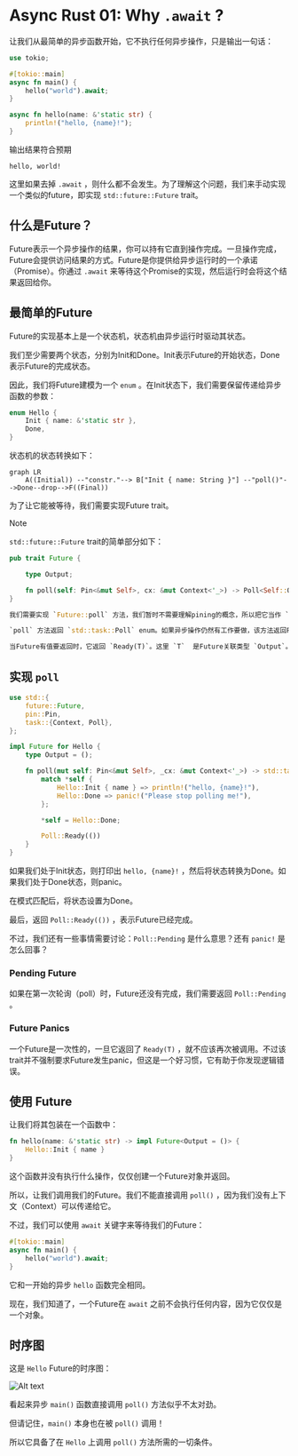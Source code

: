 # Async Rust 01: Why `.await` ?

让我们从最简单的异步函数开始，它不执行任何异步操作，只是输出一句话：

```rust
use tokio;

#[tokio::main]
async fn main() {
    hello("world").await;
}

async fn hello(name: &'static str) {
    println!("hello, {name}!");
}
```

输出结果符合预期

```text
hello, world!
```

这里如果去掉 `.await` ，则什么都不会发生。为了理解这个问题，我们来手动实现一个类似的future，即实现 `std::future::Future` trait。

## 什么是Future？

Future表示一个异步操作的结果，你可以持有它直到操作完成。一旦操作完成，Future会提供访问结果的方式。Future是你提供给异步运行时的一个承诺（Promise）。你通过 `.await` 来等待这个Promise的实现，然后运行时会将这个结果返回给你。

## 最简单的Future

Future的实现基本上是一个状态机，状态机由异步运行时驱动其状态。

我们至少需要两个状态，分别为Init和Done。Init表示Future的开始状态，Done 表示Future的完成状态。

因此，我们将Future建模为一个 `enum` 。在Init状态下，我们需要保留传递给异步函数的参数：

```rust
enum Hello {
    Init { name: &'static str },
    Done,
}
```

状态机的状态转换如下：

```mermaid
graph LR 
    A((Initial)) --"constr."--> B["Init { name: String }"] --"poll()"-->Done--drop-->F((Final))
```

为了让它能被等待，我们需要实现Future trait。

> [!NOTE]
> 
> `std::future::Future` trait的简单部分如下：
>
> ```rust
> pub trait Future {
>
>     type Output;
>
>     fn poll(self: Pin<&mut Self>, cx: &mut Context<'_>) -> Poll<Self::Output>;
> }
>
> 我们需要实现 `Future::poll` 方法，我们暂时不需要理解pining的概念，所以把它当作 `&mut self` 来处理。我们现在暂时也不需要上下文。
>
> `poll` 方法返回 `std::task::Poll` enum。如果异步操作仍然有工作要做，该方法返回Pending（返回Pending时还需要其他东西，但现在可以先忽略）
>
> 当Future有值要返回时，它返回 `Ready(T)`。这里 `T`  是Future关联类型 `Output`。我们也不需要返回值，所以也可以先忽略。

## 实现 `poll`

```rust
use std::{
    future::Future,
    pin::Pin,
    task::{Context, Poll},
};

impl Future for Hello {
    type Output = ();

    fn poll(mut self: Pin<&mut Self>, _cx: &mut Context<'_>) -> std::task::Poll<Self::Output> {
        match *self {
            Hello::Init { name } => println!("hello, {name}!"),
            Hello::Done => panic!("Please stop polling me!"),
        };

        *self = Hello::Done;

        Poll::Ready(())
    }
}
```

如果我们处于Init状态，则打印出 `hello, {name}!` ，然后将状态转换为Done。如果我们处于Done状态，则panic。

在模式匹配后，将状态设置为Done。

最后，返回 `Poll::Ready(())` ，表示Future已经完成。

不过，我们还有一些事情需要讨论：`Poll::Pending` 是什么意思？还有 `panic!` 是怎么回事？

### Pending Future

如果在第一次轮询（poll）时，Future还没有完成，我们需要返回 `Poll::Pending` 。

### Future Panics

一个Future是一次性的，一旦它返回了 `Ready(T)` ，就不应该再次被调用。不过该trait并不强制要求Future发生panic，但这是一个好习惯，它有助于你发现逻辑错误。

## 使用 Future

让我们将其包装在一个函数中：

```rust
fn hello(name: &'static str) -> impl Future<Output = ()> {
    Hello::Init { name }
}
```
 
这个函数并没有执行什么操作，仅仅创建一个Future对象并返回。

所以，让我们调用我们的Future。我们不能直接调用 `poll()` ，因为我们没有上下文（Context）可以传递给它。

不过，我们可以使用 `await`  关键字来等待我们的Future：

```rust
#[tokio::main]
async fn main() {
    hello("world").await;
}
```

它和一开始的异步 `hello` 函数完全相同。

现在，我们知道了，一个Future在 `await` 之前不会执行任何内容，因为它仅仅是一个对象。

## 时序图

这是 `Hello` Future的时序图：

![Alt text](https://hegdenu.net/img/understanding-async-await-1/hello-sequence_diagram.svg)

看起来异步 `main()` 函数直接调用 `poll()` 方法似乎不太对劲。

但请记住，`main()` 本身也在被 `poll()` 调用！

所以它具备了在 `Hello` 上调用 `poll()` 方法所需的一切条件。
